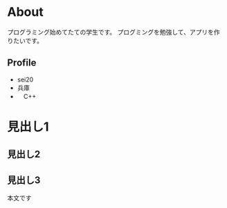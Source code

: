 # <a name="header-1-8f7f4c1ce7a4f933663d10543562b096"></a> About
プログラミング始めてたての学生です。
プログミングを勉強して、アプリを作りたいです。

## <a name="header-2-cce99c598cfdb9773ab041d54c3d973a"></a> Profile
- sei20
- 兵庫
- 　C++
# <a name="header-1-d39b7edc76e66599a969af1ea6128870"></a> 見出し1
## <a name="header-2-d26979e3ad4bb51f3437c1de22eaa996"></a> 見出し2
## <a name="header-2-0bf111e98b5251c189a119c151c4145c"></a> 見出し3
本文です
